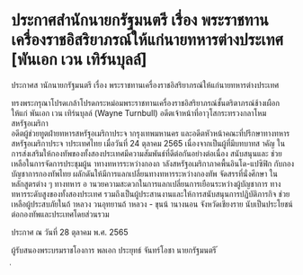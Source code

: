 
# ประกาศสำนักนายกรัฐมนตรี เรื่อง พระราชทานเครื่องราชอิสริยาภรณ์ให้แก่นายทหารต่างประเทศ [พันเอก เวน เทิร์นบุลล์]
      
      

      
      

ประกาศส านักนายกรัฐมนตรี 
เรื่อง  พระราชทานเครื่องราชอิสริยาภรณ์ให้แก่นายทหารต่างประเทศ 
 
 
ทรงพระกรุณาโปรดเกล้าโปรดกระหม่อมพระราชทานเครื่องราชอิสริยาภรณ์ชั้นตริตาภรณ์ช้างเผือก   
ให้แก่  พันเอก เวน  เทิร์นบุลล์  (Wayne  Turnbull)  อดีตเจ้าหน้าที่อาวุโสกระทรวงกลาโหมสหรัฐอเมริกา   
อดีตผู้ช่วยทูตฝ่ายทหารสหรัฐอเมริกาประจ ากรุงเทพมหานคร  และอดีตหัวหน้าคณะที่ปรึกษาทางทหาร
สหรัฐอเมริกาประจ าประเทศไทย  เมื่อวันที่  24  ตุลาคม  2565  เนื่องจากเป็นผู้ที่มีบทบาทส าคัญ 
ในการส่งเสริมให้กองทัพของทั้งสองประเทศมีความสัมพันธ์ที่ดีต่อกันอย่างต่อเนื่อง  สนับสนุนและ
ช่วยเหลือในการจัดการประชุมผู้น าทางทหารระหว่างกองก าลังสหรัฐอเมริกาภาคพื้นอินโด-แปซิฟิก 
กับกองบัญชาการกองทัพไทย  ผลักดันให้มีการแลกเปลี่ยนทางทหารระหว่างกองทัพ  จัดสรรที่นั่งศึกษา 
ในหลักสูตรต่าง ๆ  ทางทหาร  อ านวยความสะดวกในการแลกเปลี่ยนการเยือนระหว่างผู้บัญชาการ 
ทางทหารระดับสูงของทั้งสองประเทศ  รวมถึงเป็นผู้ประสานงานและให้การสนับสนุนการปฏิบัติภารกิจ 
ช่วยเหลือผู้ประสบภัยในถ้ าหลวง  วนอุทยานถ้ าหลวง - ขุนน้ านางนอน  จังหวัดเชียงราย  นับเป็นประโยชน์ 
ต่อกองทัพและประเทศโดยส่วนรวม 
 
ประกาศ  ณ  วันที่  28  ตุลาคม  พ.ศ.  2565 
 
ผู้รับสนองพระบรมราชโองการ 
พลเอก ประยุทธ์  จันทร์โอชา 
นายกรัฐมนตรี 
้
 
่
 